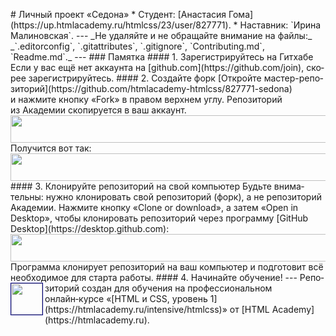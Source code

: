 <!DOCTYPE HTML PUBLIC "-//W3C//DTD HTML 4.0 Transitional//EN">
<HTML>
<HEAD>
	<META HTTP-EQUIV="CONTENT-TYPE" CONTENT="text/html; charset=utf-8">
	<TITLE></TITLE>
	<META NAME="GENERATOR" CONTENT="LibreOffice 4.1.4.2 (MacOSX)">
	<META NAME="CREATED" CONTENT="0;0">
	<META NAME="CHANGED" CONTENT="20181113;214843752431000">
</HEAD>
<BODY LANG="ru-RU" DIR="LTR">
<P># Личный проект «Седона» * Студент:
[Анастасия
Гома](https://up.htmlacademy.ru/htmlcss/23/user/827771). *
Наставник: `Ирина Малиновская`. --- _Не
удаляйте и&nbsp;не&nbsp;обращайте внимание
на&nbsp;файлы:_<BR>_`.editorconfig`, `.gitattributes`,
`.gitignore`, `Contributing.md`, `Readme.md`._ --- ### Памятка
#### 1. Зарегистрируйтесь на&nbsp;Гитхабе
Если у&nbsp;вас&nbsp;ещё нет аккаунта
на&nbsp;[github.com](https://github.com/join), скорее
зарегистрируйтесь. #### 2. Создайте форк
[Откройте
мастер-репозиторий](https://github.com/htmlacademy-htmlcss/827771-sedona)
и&nbsp;нажмите кнопку «Fork» в&nbsp;правом
верхнем углу. Репозиторий из&nbsp;Академии
скопируется в&nbsp;ваш&nbsp;аккаунт. 
<IMG SRC="https://user-images.githubusercontent.com/10909/29037949-67a635d6-7bae-11e7-9f2f-1a48fde231b9.jpg" NAME="Графический объект1" ALIGN=BOTTOM WIDTH=769 HEIGHT=44 BORDER=0>
Получится вот так: 
<IMG SRC="https://user-images.githubusercontent.com/10909/29037953-6a8a7384-7bae-11e7-83ac-59603b1d696c.jpg" NAME="Графический объект2" ALIGN=BOTTOM WIDTH=769 HEIGHT=44 BORDER=0>
#### 3. Клонируйте репозиторий на&nbsp;свой
компьютер Будьте внимательны: нужно
клонировать свой репозиторий (форк),
а&nbsp;не&nbsp;репозиторий Академии. Нажмите
кнопку «Clone or download», а затем «Open in Desktop»,
чтобы клонировать репозиторий через
программу [GitHub Desktop](https://desktop.github.com): 
<IMG SRC="https://user-images.githubusercontent.com/10909/29037955-6c20c16c-7bae-11e7-9e1a-c52010042976.jpg" NAME="Графический объект3" ALIGN=BOTTOM WIDTH=769 HEIGHT=44 BORDER=0>
Программа клонирует репозиторий
на&nbsp;ваш&nbsp;компьютер и&nbsp;подготовит
всё необходимое для старта работы. ####
4. Начинайте обучение! --- <A HREF="https://htmlacademy.ru/intensive/htmlcss"><FONT COLOR="#000080"><IMG SRC="https://up.htmlacademy.ru/static/img/intensive/htmlcss/logo-for-github-2.png" NAME="Графический объект4" ALIGN=LEFT WIDTH=50 HEIGHT=50 BORDER=1></FONT></A>Репозиторий
создан для обучения на&nbsp;профессиональном
онлайн&#8209;курсе «[HTML и&nbsp;CSS,
уровень&nbsp;1](https://htmlacademy.ru/intensive/htmlcss)»
от&nbsp;[HTML&nbsp;Academy](https://htmlacademy.ru). 
</P>
</BODY>
</HTML>